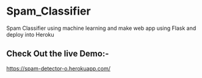 # Spam_Classifier
Spam Classifier using machine learning and make web app using Flask and deploy into Heroku

## Check Out the live Demo:-  
https://spam-detector-o.herokuapp.com/
